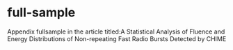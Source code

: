 # full-sample
Appendix fullsample in the article titled:A Statistical Analysis of Fluence and Energy Distributions of Non-repeating Fast Radio Bursts Detected by CHIME
